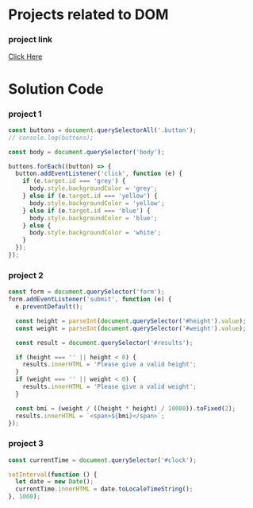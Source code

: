 # Projects related to DOM

### project link

[Click Here](https://stackblitz.com/edit/dom-project-chaiaurcode-m1ejejaj)

# Solution Code

### project 1

```javascript
const buttons = document.querySelectorAll('.button');
// console.log(buttons);

const body = document.querySelector('body');

buttons.forEach((button) => {
  button.addEventListener('click', function (e) {
    if (e.target.id === 'grey') {
      body.style.backgroundColor = 'grey';
    } else if (e.target.id === 'yellow') {
      body.style.backgroundColor = 'yellow';
    } else if (e.target.id === 'blue') {
      body.style.backgroundColor = 'blue';
    } else {
      body.style.backgroundColor = 'white';
    }
  });
});
```

### project 2

```javascript
const form = document.querySelector('form');
form.addEventListener('submit', function (e) {
  e.preventDefault();

  const height = parseInt(document.querySelector('#height').value);
  const weight = parseInt(document.querySelector('#weight').value);

  const result = document.querySelector('#results');

  if (height === '' || height < 0) {
    results.innerHTML = 'Please give a valid height';
  }
  if (weight === '' || weight < 0) {
    results.innerHTML = 'Please give a valid weight';
  }

  const bmi = (weight / ((height * height) / 10000)).toFixed(2);
  results.innerHTML = `<span>${bmi}</span>`;
});
```
### project 3

```javascript
const currentTime = document.querySelector('#clock');

setInterval(function () {
  let date = new Date();
  currentTime.innerHTML = date.toLocaleTimeString();
}, 1000);

```